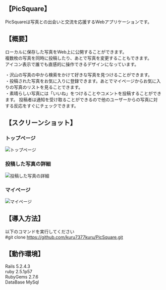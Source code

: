 ## 【PicSquare】  
PicSquareは写真との出会いと交流を応援するWebアプリケーションです。  

## 【概要】
ローカルに保存した写真をWeb上に公開することができます。  
複数枚の写真を同時に投稿したり、あとで写真を変更することもできます。  
アイコン表示で誰でも直感的に操作できるデザインになっています。  

・沢山の写真の中から検索をかけて好きな写真を見つけることができます。  
・投稿された写真をお気に入りに登録できます。あとでマイページからお気に入りの写真のリストを見ることできます。  
・素晴らしい写真には「いいね」をつけることやコメントを投稿することができます。  投稿者は通知を受け取ることができるので他のユーザーからの写真に対する反応をすぐにチェックできます。  

## 【スクリーンショット】
### トップページ  
![トップページ](https://user-images.githubusercontent.com/63100794/84461630-e3d31980-aca7-11ea-8ec1-2893ed75056f.png)
### 投稿した写真の詳細  
![投稿した写真の詳細](https://user-images.githubusercontent.com/63100794/84461639-ec2b5480-aca7-11ea-904d-9d7812cad210.png)
### マイページ  
![マイページ](https://user-images.githubusercontent.com/63100794/84461657-f51c2600-aca7-11ea-9a1e-65b9488122c2.png)

## 【導入方法】
以下のコマンドを実行してください  
#git clone https://github.com/kuru7377kuru/PicSquare.git  

## 【動作環境】
Rails 5.2.4.3  
ruby 2.5.1p57  
RubyGems 2.7.6  
DataBase MySql  

